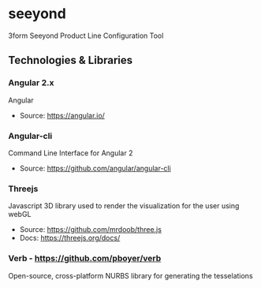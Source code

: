 # seeyond
3form Seeyond Product Line Configuration Tool

## Technologies & Libraries

### Angular 2.x 
Angular 

- Source: https://angular.io/

### Angular-cli
Command Line Interface for Angular 2

- Source: https://github.com/angular/angular-cli

### Threejs 
Javascript 3D library used to render the visualization for the user using webGL


- Source: https://github.com/mrdoob/three.js
- Docs: https://threejs.org/docs/

### Verb - https://github.com/pboyer/verb
Open-source, cross-platform NURBS library for generating the tesselations
